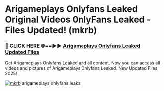 # Arigameplays Onlyfans Leaked Original Videos 0nlyFans Leaked - Files Updated! (mkrb)

<h3>🔴 CLICK HERE 🌐==►► <a href="https://tinyurl.com/4seja8ks" rel="nofollow">Arigameplays Onlyfans Leaked Updated Files</a></h3>

Get Arigameplays Onlyfans Leaked and all content. Now you can access all videos and pictures of Arigameplays Onlyfans Leaked. New Updated Files 2025!

[![mkrb](https://i.imgur.com/EWjZXRe.gif)](https://tinyurl.com/4seja8ks)
arigameplays onlyfans leaks